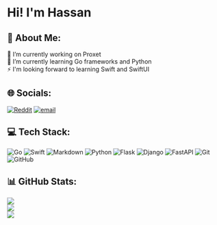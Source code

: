 # Hi! I'm Hassan

## 💫 About Me:
🔭 I’m currently working on Proxet<br>🌱 I’m currently learning Go frameworks and Python<br>⚡ I'm looking forward to learning Swift and SwiftUI


## 🌐 Socials:
[![Reddit](https://img.shields.io/badge/Reddit-%23FF4500.svg?logo=Reddit&logoColor=white)](https://reddit.com/user/SpecificSecretary787) [![email](https://img.shields.io/badge/Email-D14836?logo=gmail&logoColor=white)](mailto:hassanak813@outlook.com) 

## 💻 Tech Stack:
![Go](https://img.shields.io/badge/go-%2300ADD8.svg?style=for-the-badge&logo=go&logoColor=white) ![Swift](https://img.shields.io/badge/swift-F54A2A?style=for-the-badge&logo=swift&logoColor=white) ![Markdown](https://img.shields.io/badge/markdown-%23000000.svg?style=for-the-badge&logo=markdown&logoColor=white) ![Python](https://img.shields.io/badge/python-3670A0?style=for-the-badge&logo=python&logoColor=ffdd54) ![Flask](https://img.shields.io/badge/flask-%23000.svg?style=for-the-badge&logo=flask&logoColor=white) ![Django](https://img.shields.io/badge/django-%23092E20.svg?style=for-the-badge&logo=django&logoColor=white) ![FastAPI](https://img.shields.io/badge/FastAPI-005571?style=for-the-badge&logo=fastapi) ![Git](https://img.shields.io/badge/git-%23F05033.svg?style=for-the-badge&logo=git&logoColor=white) ![GitHub](https://img.shields.io/badge/github-%23121011.svg?style=for-the-badge&logo=github&logoColor=white)
## 📊 GitHub Stats:
![](https://github-readme-stats.vercel.app/api?username=rivethorn&theme=rose_pine&hide_border=false&include_all_commits=false&count_private=true)<br/>
![](https://github-readme-streak-stats.herokuapp.com/?user=rivethorn&theme=rose_pine&hide_border=false)<br/>
![](https://github-readme-stats.vercel.app/api/top-langs/?username=rivethorn&theme=rose_pine&hide_border=false&include_all_commits=false&count_private=true&layout=compact)

<!-- Proudly created with GPRM ( https://gprm.itsvg.in ) -->
